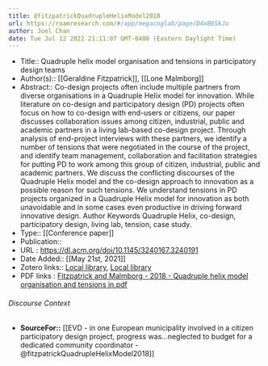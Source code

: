 ```yaml
---
title: @fitzpatrickQuadrupleHelixModel2018
url: https://roamresearch.com/#/app/megacoglab/page/D4xB6SkJu
author: Joel Chan
date: Tue Jul 12 2022 21:11:07 GMT-0400 (Eastern Daylight Time)
---
```


- Title:: Quadruple helix model organisation and tensions in participatory design teams
- Author(s):: [[Geraldine Fitzpatrick]], [[Lone Malmborg]]
- Abstract:: Co-design projects often include multiple partners from diverse organisations in a Quadruple Helix model for innovation. While literature on co-design and participatory design (PD) projects often focus on how to co-design with end-users or citizens, our paper discusses collaboration issues among citizen, industrial, public and academic partners in a living lab-based co-design project. Through analysis of end-project interviews with these partners, we identify a number of tensions that were negotiated in the course of the project, and identify team management, collaboration and facilitation strategies for putting PD to work among this group of citizen, industrial, public and academic partners. We discuss the conflicting discourses of the Quadruple Helix model and the co-design approach to innovation as a possible reason for such tensions. We understand tensions in PD projects organized in a Quadruple Helix model for innovation as both unavoidable and in some cases even productive in driving forward innovative design. Author Keywords Quadruple Helix, co-design, participatory design, living lab, tension, case study.
- Type:: [[Conference paper]]
- Publication::
- URL : https://dl.acm.org/doi/10.1145/3240167.3240191
- Date Added:: [[May 21st, 2021]]
- Zotero links:: [Local library](zotero://select/groups/2451508/items/89HAUNDN), [Local library](https://www.zotero.org/groups/2451508/items/89HAUNDN)
- PDF links : [Fitzpatrick and Malmborg - 2018 - Quadruple helix model organisation and tensions in.pdf](zotero://open-pdf/groups/2451508/items/TAKP9MNV)

###### Discourse Context

- **SourceFor::** [[EVD - in one European municipality involved in a citizen participatory design project, progress was...neglected to budget for a dedicated community coordinator - @fitzpatrickQuadrupleHelixModel2018]]
